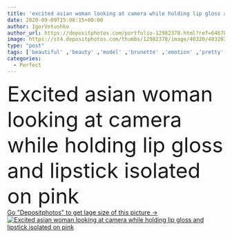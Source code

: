 ```yaml
---
title: 'excited asian woman looking at camera while holding lip gloss and lipstick isolated on pink'
date: 2020-09-09T15:08:15+00:00
author: IgorVetushko
author_url: https://depositphotos.com/portfolio-12982378.html?ref=64678756
image: https://st4.depositphotos.com/thumbs/12982378/image/40320/403203334/api_thumb_450.jpg?forcejpeg=true
type: "post"
tags: ['beautiful' ,'beauty' ,'model' ,'brunette' ,'emotion' ,'pretty' ,'hold' ,'woman' ,'Eyeshadow' ,'feminine' ,'makeup' ,'purity' ,'asian' ,'attractive' ,'posing' ,'excited' ,'lipstick' ,'looking at camera' ,'one person' ,'Studio Shot' ,'young adult' ,'Isolated On pink' ,'Open Mouth' ,'lip gloss' ,'eye shadow' ,'perfect skin' ,'decorative cosmetics' ,'clean face' ,'mature content' ]
categories: 
  - Perfect
---
```

<div aling="center">
            <font size="60"> Excited asian woman looking at camera while holding lip gloss and lipstick isolated on pink</font>   
</div>
<div>
    <a href='https://st4.depositphotos.com/thumbs/12982378/image/40320/403203334/api_thumb_450.jpg?forcejpeg=true?ref=64678756' target=_blank > Go "Depositphotos" to get lage size of this picture ->
        <img href='https://st4.depositphotos.com/thumbs/12982378/image/40320/403203334/api_thumb_450.jpg?forcejpeg=true?ref=64678756' src='https://st4.depositphotos.com/12982378/40320/i/950/depositphotos_403203334-stock-photo-excited-asian-woman-looking-camera.jpg?forcejpeg=true' alt='Excited asian woman looking at camera while holding lip gloss and lipstick isolated on pink' >
    </a>
</div>
